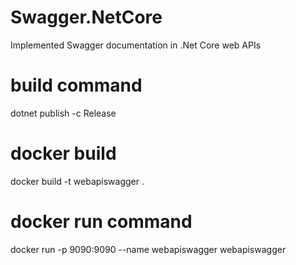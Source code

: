 # Swagger.NetCore
Implemented Swagger documentation in .Net Core web APIs


build command
=============
dotnet publish -c Release 

docker build 
============
docker build -t webapiswagger .

docker run command
==================
docker run -p 9090:9090 --name webapiswagger webapiswagger

